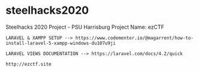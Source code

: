 # steelhacks2020
Steelhacks 2020 Project - PSU Harrisburg 
Project Name: ezCTF



	LARAVEL & XAMPP SETUP --> https://www.codementor.io/@magarrent/how-to-install-laravel-5-xampp-windows-du107u9ji
	
	LARAVEL VIEWS DOCUMENTATION --> https://laravel.com/docs/4.2/quick
	
	http://ezctf.site
